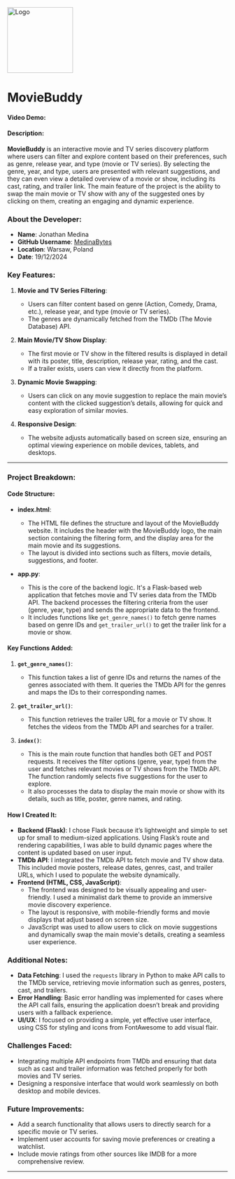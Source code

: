 <img src="https://github.com/MedinaBytes/MovieBuddy---CS50-Final-Project/blob/main/static/images/logo.png?raw=true" alt="Logo" width="150"/>

# MovieBuddy 


#### Video Demo: 

#### Description:
**MovieBuddy** is an interactive movie and TV series discovery platform where users can filter and explore content based on their preferences, such as genre, release year, and type (movie or TV series). By selecting the genre, year, and type, users are presented with relevant suggestions, and they can even view a detailed overview of a movie or show, including its cast, rating, and trailer link. The main feature of the project is the ability to swap the main movie or TV show with any of the suggested ones by clicking on them, creating an engaging and dynamic experience.

### About the Developer:
- **Name**: Jonathan Medina
- **GitHub Username**: [MedinaBytes](https://github.com/MedinaBytes)
- **Location**: Warsaw, Poland
- **Date**: 19/12/2024

### Key Features:
1. **Movie and TV Series Filtering**: 
   - Users can filter content based on genre (Action, Comedy, Drama, etc.), release year, and type (movie or TV series).
   - The genres are dynamically fetched from the TMDb (The Movie Database) API.

2. **Main Movie/TV Show Display**: 
   - The first movie or TV show in the filtered results is displayed in detail with its poster, title, description, release year, rating, and the cast.
   - If a trailer exists, users can view it directly from the platform.

3. **Dynamic Movie Swapping**: 
   - Users can click on any movie suggestion to replace the main movie’s content with the clicked suggestion’s details, allowing for quick and easy exploration of similar movies.

4. **Responsive Design**: 
   - The website adjusts automatically based on screen size, ensuring an optimal viewing experience on mobile devices, tablets, and desktops.

---

### Project Breakdown:

#### Code Structure:
- **index.html**: 
   - The HTML file defines the structure and layout of the MovieBuddy website. It includes the header with the MovieBuddy logo, the main section containing the filtering form, and the display area for the main movie and its suggestions.
   - The layout is divided into sections such as filters, movie details, suggestions, and footer.
   
- **app.py**:
   - This is the core of the backend logic. It's a Flask-based web application that fetches movie and TV series data from the TMDb API. The backend processes the filtering criteria from the user (genre, year, type) and sends the appropriate data to the frontend.
   - It includes functions like `get_genre_names()` to fetch genre names based on genre IDs and `get_trailer_url()` to get the trailer link for a movie or show.

#### Key Functions Added:
1. **`get_genre_names()`**:
   - This function takes a list of genre IDs and returns the names of the genres associated with them. It queries the TMDb API for the genres and maps the IDs to their corresponding names.

2. **`get_trailer_url()`**:
   - This function retrieves the trailer URL for a movie or TV show. It fetches the videos from the TMDb API and searches for a trailer.

3. **`index()`**:
   - This is the main route function that handles both GET and POST requests. It receives the filter options (genre, year, type) from the user and fetches relevant movies or TV shows from the TMDb API. The function randomly selects five suggestions for the user to explore.
   - It also processes the data to display the main movie or show with its details, such as title, poster, genre names, and rating.

#### How I Created It:
- **Backend (Flask)**: I chose Flask because it’s lightweight and simple to set up for small to medium-sized applications. Using Flask’s route and rendering capabilities, I was able to build dynamic pages where the content is updated based on user input.
- **TMDb API**: I integrated the TMDb API to fetch movie and TV show data. This included movie posters, release dates, genres, cast, and trailer URLs, which I used to populate the website dynamically.
- **Frontend (HTML, CSS, JavaScript)**: 
   - The frontend was designed to be visually appealing and user-friendly. I used a minimalist dark theme to provide an immersive movie discovery experience.
   - The layout is responsive, with mobile-friendly forms and movie displays that adjust based on screen size.
   - JavaScript was used to allow users to click on movie suggestions and dynamically swap the main movie's details, creating a seamless user experience.

### Additional Notes:
- **Data Fetching**: I used the `requests` library in Python to make API calls to the TMDb service, retrieving movie information such as genres, posters, cast, and trailers.
- **Error Handling**: Basic error handling was implemented for cases where the API call fails, ensuring the application doesn’t break and providing users with a fallback experience.
- **UI/UX**: I focused on providing a simple, yet effective user interface, using CSS for styling and icons from FontAwesome to add visual flair.

### Challenges Faced:
- Integrating multiple API endpoints from TMDb and ensuring that data such as cast and trailer information was fetched properly for both movies and TV series.
- Designing a responsive interface that would work seamlessly on both desktop and mobile devices.

### Future Improvements:
- Add a search functionality that allows users to directly search for a specific movie or TV series.
- Implement user accounts for saving movie preferences or creating a watchlist.
- Include movie ratings from other sources like IMDB for a more comprehensive review.

---
